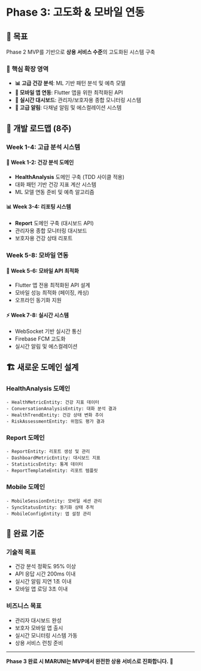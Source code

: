 # Phase 3: 고도화 & 모바일 연동

## 🎯 **목표**

Phase 2 MVP를 기반으로 **상용 서비스 수준**의 고도화된 시스템 구축

### 🚀 **핵심 확장 영역**
- **📊 고급 건강 분석**: ML 기반 패턴 분석 및 예측 모델
- **📱 모바일 앱 연동**: Flutter 앱을 위한 최적화된 API
- **🎯 실시간 대시보드**: 관리자/보호자용 종합 모니터링 시스템
- **🔔 고급 알림**: 다채널 알림 및 에스컬레이션 시스템

## 📅 **개발 로드맵 (8주)**

### **Week 1-4: 고급 분석 시스템**

#### 🧠 **Week 1-2: 건강 분석 도메인**
- **HealthAnalysis** 도메인 구축 (TDD 사이클 적용)
- 대화 패턴 기반 건강 지표 계산 시스템
- ML 모델 연동 준비 및 예측 알고리즘

#### 📊 **Week 3-4: 리포팅 시스템**
- **Report** 도메인 구축 (대시보드 API)
- 관리자용 종합 모니터링 대시보드
- 보호자용 건강 상태 리포트

### **Week 5-8: 모바일 연동**

#### 📱 **Week 5-6: 모바일 API 최적화**
- Flutter 앱 전용 최적화된 API 설계
- 모바일 성능 최적화 (페이징, 캐싱)
- 오프라인 동기화 지원

#### ⚡ **Week 7-8: 실시간 시스템**
- WebSocket 기반 실시간 통신
- Firebase FCM 고도화
- 실시간 알림 및 에스컬레이션

## 🏗️ **새로운 도메인 설계**

### **HealthAnalysis 도메인**
```
- HealthMetricEntity: 건강 지표 데이터
- ConversationAnalysisEntity: 대화 분석 결과
- HealthTrendEntity: 건강 상태 변화 추이
- RiskAssessmentEntity: 위험도 평가 결과
```

### **Report 도메인**
```
- ReportEntity: 리포트 생성 및 관리
- DashboardMetricEntity: 대시보드 지표
- StatisticsEntity: 통계 데이터
- ReportTemplateEntity: 리포트 템플릿
```

### **Mobile 도메인**
```
- MobileSessionEntity: 모바일 세션 관리
- SyncStatusEntity: 동기화 상태 추적
- MobileConfigEntity: 앱 설정 관리
```

## 🎯 **완료 기준**

### **기술적 목표**
- 건강 분석 정확도 95% 이상
- API 응답 시간 200ms 이내
- 실시간 알림 지연 1초 이내
- 모바일 앱 로딩 3초 이내

### **비즈니스 목표**
- 관리자 대시보드 완성
- 보호자 모바일 앱 출시
- 실시간 모니터링 시스템 가동
- 상용 서비스 런칭 준비

---

**Phase 3 완료 시 MARUNI는 MVP에서 완전한 상용 서비스로 진화합니다.** 🚀